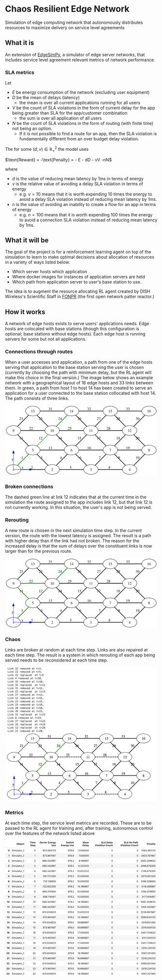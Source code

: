 # Chaos Resilient Edge Network
Simulation of edge computing network that autonomously distributes resources to maximize delivery on service level agreements


## What it is

An extension of [EdgeSimPy](https://github.com/EdgeSimPy/EdgeSimPy), a simulator of edge server networks, that includes service level agreement relevant metrics of network performance. 

### SLA metrics

Let
- $E$ be energy consumption of the network (excluding user equipment) 
- $D$ be the mean of delays (latency) 
    - the mean is over all current applications running for all users
- $V$ be the count of SLA violations in the form of current delay for the app being greater than SLA for the app/customer combination
    - the sum is over all application of all users 
- $N$ be the count of SLA violations in the form of routing (with finite time) not being an option.
    - If it is not possible to find a route for an app, then the SLA violation is fundamentally different from an over budget delay violation.

The for some $(d,v)\in\mathbb{R}_+^2$ the model uses
<p>
  $\text{Reward} = -\text{Penalty} = - E - dD - vV -nN$
</p>
where 

- $d$ is the value of reducing mean latency by 1ms in terms of energy
- $v$ is the relative value of avoiding a delay SLA violation in terms of energy
    - e.g. $v=10$  means that it is worth expending 10 times the energy to avoid a delay SLA violation instead of reducing mean latency by 1ms.
- $n$ is the value of avoiding an inability to create a flow for an app in terms of energy
    - e.g. $n=100$ means that it is worth expending 100 times the energy to avoid a connection SLA violation instead of reducing mean latency by 1ms.



## What it will be

The goal of the project is for a reinforcement learning agent on top of the simulation to learn to make optimal decisions about allocation of resources in a variety of ways listed below.
- Which server hosts which application
- Where docker images for instances of application servers are held 
- Which path from application server to user's base station to use. 

The idea is to augment the resource allocating RL agent created by DISH Wireless's Scientific Staff in [FONPR](https://github.com/DISHDevEx/fonpr) (the first open network patter reactor.)

## How it works
A network of edge hosts exists to serve users' applications needs. Edge hosts are colocated with base stations (though this configuration is optional; base stations without edge hosts). Each edge host is running servers for some but not all applications. 

### Connections through routes
When a user accesses and application, a path from one of the edge hosts serving that application to the base station serving the user is chosen (currently by choosing the path with minimum delay, but the RL agent will make this choice in the final version.) The image below shows an example network with a geographical layout of 16 edge hosts and 33 links between them. In green, a path from host 1 to host 14 has been created to serve an application for a user connected to the base station collocated with host 14. The path consists of three links. 

![A link, green, in a network of 16 edge hosts with 33 links.](images/original_path.svg)


### Broken connections
The dashed green line at link 12 indicates that at the current time in the simulation the route assigned to the app includes link 12, but that link 12 is not currently working. In this situation, the user's app is not being served. 

### Rerouting 

A new route is chosen in the next simulation time step. In the current version, the route with the lowest latency is assigned. The result is a path with higher delay than if the link had not broken. The reason for the increased delay is that the sum of delays over the constituent links is now larger than for the previous route.

![](images/new_route.svg)

### Chaos

Links are broken at random at each time step. Links are also repaired at each time step. The result is a system in which rerouting of each app being served needs to be reconsidered at each time step.  

![](images/chaos.png)


### Metrics 

At each time step, the service level metrics are recorded. These are to be passed to the RL agent for training and, after training, autonomous control over the features of the network listed above

![](images/metrics.png) 








